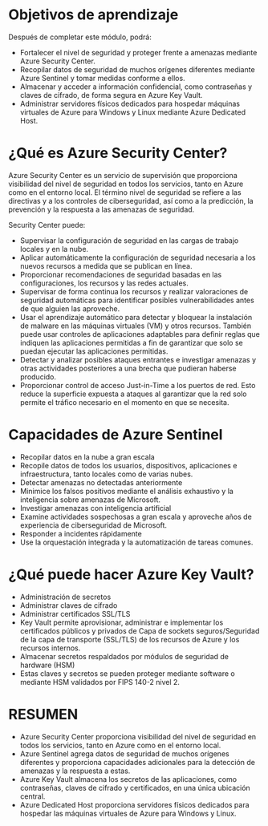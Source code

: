 # Objetivos de aprendizaje
Después de completar este módulo, podrá:

- Fortalecer el nivel de seguridad y proteger frente a amenazas mediante Azure Security Center.
- Recopilar datos de seguridad de muchos orígenes diferentes mediante Azure Sentinel y tomar medidas conforme a ellos.
- Almacenar y acceder a información confidencial, como contraseñas y claves de cifrado, de forma segura en Azure Key Vault.
- Administrar servidores físicos dedicados para hospedar máquinas virtuales de Azure para Windows y Linux mediante Azure Dedicated Host.

# ¿Qué es Azure Security Center?
Azure Security Center es un servicio de supervisión que proporciona visibilidad del nivel de seguridad en todos los servicios, tanto en Azure como en el entorno local. El término nivel de seguridad se refiere a las directivas y a los controles de ciberseguridad, así como a la predicción, la prevención y la respuesta a las amenazas de seguridad.

Security Center puede:

- Supervisar la configuración de seguridad en las cargas de trabajo locales y en la nube.
- Aplicar automáticamente la configuración de seguridad necesaria a los nuevos recursos a medida que se publican en línea.
- Proporcionar recomendaciones de seguridad basadas en las configuraciones, los recursos y las redes actuales.
- Supervisar de forma continua los recursos y realizar valoraciones de seguridad automáticas para identificar posibles vulnerabilidades antes de que alguien las aproveche.
- Usar el aprendizaje automático para detectar y bloquear la instalación de malware en las máquinas virtuales (VM) y otros recursos. También puede usar controles de aplicaciones adaptables para definir reglas que indiquen las aplicaciones permitidas a fin de garantizar que solo se puedan ejecutar las aplicaciones permitidas.
- Detectar y analizar posibles ataques entrantes e investigar amenazas y otras actividades posteriores a una brecha que pudieran haberse producido.
- Proporcionar control de acceso Just-in-Time a los puertos de red. Esto reduce la superficie expuesta a ataques al garantizar que la red solo permite el tráfico necesario en el momento en que se necesita.

# Capacidades de Azure Sentinel

- Recopilar datos en la nube a gran escala
- Recopile datos de todos los usuarios, dispositivos, aplicaciones e infraestructura, tanto locales como de varias nubes.
- Detectar amenazas no detectadas anteriormente
- Minimice los falsos positivos mediante el análisis exhaustivo y la inteligencia sobre amenazas de Microsoft.
- Investigar amenazas con inteligencia artificial
- Examine actividades sospechosas a gran escala y aproveche años de experiencia de ciberseguridad de Microsoft.
- Responder a incidentes rápidamente
- Use la orquestación integrada y la automatización de tareas comunes.

# ¿Qué puede hacer Azure Key Vault?

- Administración de secretos
- Administrar claves de cifrado
- Administrar certificados SSL/TLS
- Key Vault permite aprovisionar, administrar e implementar los certificados públicos y privados de Capa de sockets seguros/Seguridad de la capa de transporte (SSL/TLS) de los recursos de Azure y los recursos internos.
- Almacenar secretos respaldados por módulos de seguridad de hardware (HSM)
- Estas claves y secretos se pueden proteger mediante software o mediante HSM validados por FIPS 140-2 nivel 2.

# RESUMEN

- Azure Security Center proporciona visibilidad del nivel de seguridad en todos los servicios, tanto en Azure como en el entorno local.
- Azure Sentinel agrega datos de seguridad de muchos orígenes diferentes y proporciona capacidades adicionales para la detección de amenazas y la respuesta a estas.
- Azure Key Vault almacena los secretos de las aplicaciones, como contraseñas, claves de cifrado y certificados, en una única ubicación central.
- Azure Dedicated Host proporciona servidores físicos dedicados para hospedar las máquinas virtuales de Azure para Windows y Linux.
